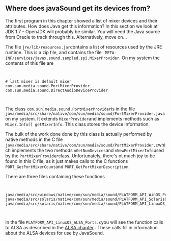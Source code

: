 
##  Where does javaSound get its devices from? 


The first program in this chapter showed a list of mixer devices and their attributes.
      How does Java get this information? In this section we look at JDK 1.7 - OpenJDK will
      probably be similar.
      You will need the Java source from Oracle to track through this. Alternatively, move on...


The file `jre/lib/resources.jar`contains a list of resources used by the
      JRE runtime.  This is a zip file, and contains the file ` META-INF/services/javax.sound.sampled.spi.MixerProvider`.
      On my system the contents of this file are

```

	
# last mixer is default mixer
com.sun.media.sound.PortMixerProvider
com.sun.media.sound.DirectAudioDeviceProvider
	
      
```


The class `com.sun.media.sound.PortMixerProvider`is in
      the  file `java/media/src/share/native/com/sun/media/sound/PortMixerProvider.java`on my system. It extends `MixerProvider`and implements methods such as ` Mixer.Info[] getMixerInfo`. This class stores the device information.


The bulk of the work done done by this class is actually performed by native methods in the
      C file `java/media/src/share/native/com/sun/media/sound/PortMixerProvider.c`which implements the two methods `nGetNumDevices`and `nNewPortMixerInfo`used by the `PortMixerProvider`class.
      Unfortunately, there's ot much joy to be found in this C file, as it just makes calls
      to the C functions `PORT_GetPortMixerCount`and `PORT_GetPortMixerDescription`.


There are three files containing these functions

```

	
java/media/src/windows/native/com/sun/media/sound/PLATFORM_API_WinOS_Ports.c
java/media/src/solaris/native/com/sun/media/sound/PLATFORM_API_SolarisOS_Ports.c
java/media/src/solaris/native/com/sun/media/sound/PLATFORM_API_LinuxOS_ALSA_Ports.c
	
      
```


In the file `PLATFORM_API_LinuxOS_ALSA_Ports.c`you will see the
      function calls to ALSA as described in the [ALSA chapter](../Alsa/) .
      These calls fill in information about the ALSA devices for use by JavaSound.
